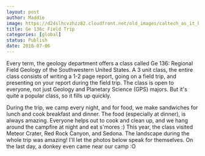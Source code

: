 ```yaml
---
layout: post
author: Maddie
image: https://d24slhcvzhzz82.cloudfront.net/old_images/caltech_as_it_happens/6a0105349b8251970b022ad37805c6200d.jpg
title: Ge 136c Field Trip
categories: [global]
status: Publish
date: 2018-07-06
---
```


Every term, the geology department offers a class called Ge 136: Regional Field Geology of the Southwestern United States. A 3 unit class, the entire class consists of writing a 1-2 page report, going on a field trip, and presenting on your report during the field trip. The class is open to everyone, not just Geology and Planetary Science (GPS) majors. But it's quite a popular class, so it fills up quickly.

During the trip, we camp every night, and for food, we make sandwiches for lunch and cook breakfast and dinner. The food (especially at dinner), is always amazing. Everyone helps out to cook and clean up, and we hang around the campfire at night and eat s'mores :)
This year, the class visited Meteor Crater, Red Rock Canyon, and Sedona. The landscape during the whole trip was amazing! I'll let the photos below speak for themselves. On the last day, a donkey even came near our camp :O

